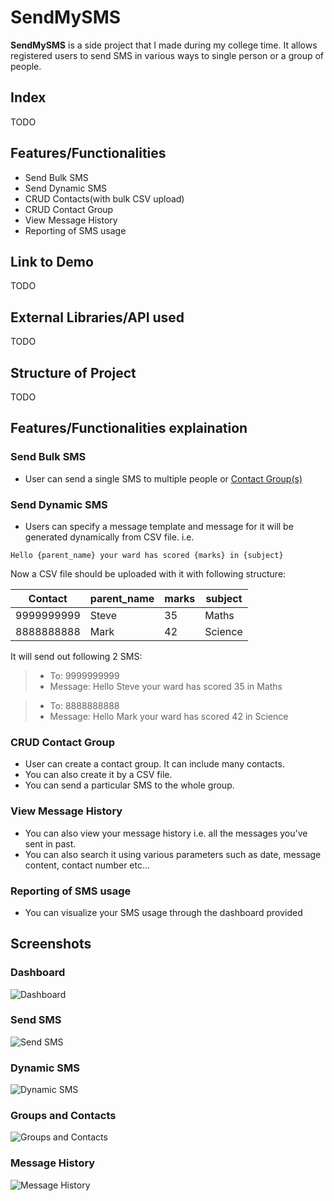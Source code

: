# SendMySMS

**SendMySMS** is a side project that I made during my college time. It allows registered users to send SMS in various ways to single person or a group of people.

## Index
TODO

## Features/Functionalities
 * Send Bulk SMS
 * Send Dynamic SMS
 * CRUD Contacts(with bulk CSV upload)
 * CRUD Contact Group
 * View Message History
 * Reporting of SMS usage

## Link to Demo
TODO

## External Libraries/API used
TODO

## Structure of Project
TODO

## Features/Functionalities explaination
### Send Bulk SMS

 * User can send a single SMS to multiple people or [Contact Group(s)](#crud-contact-group)

### Send Dynamic SMS

 * Users can specify a message template and message for it will be generated dynamically from CSV file. i.e.

```
Hello {parent_name} your ward has scored {marks} in {subject}
```

Now a CSV file should be uploaded with it with following structure:

| Contact | parent_name | marks | subject |
| ------- | ----------- | ----- | ------- |
| 9999999999 | Steve | 35 | Maths |
| 8888888888 | Mark | 42 | Science |

It will send out following 2 SMS:

>- To: 9999999999
>- Message: Hello Steve your ward has scored 35 in Maths

>- To: 8888888888
>- Message: Hello Mark your ward has scored 42 in Science

### CRUD Contact Group

* User can create a contact group. It can include many contacts. 
* You can also create it by a CSV file.
* You can send a particular SMS to the whole group.

### View Message History

* You can also view your message history i.e. all the messages you've sent in past.
* You can also search it using various parameters such as date, message content, contact number etc...

### Reporting of SMS usage

* You can visualize your SMS usage through the dashboard provided

## Screenshots

### Dashboard
![Dashboard](http://i.imgur.com/mYrRBB9.png)

### Send SMS
![Send SMS](http://i.imgur.com/CoYwqJc.png)

### Dynamic SMS
![Dynamic SMS](http://i.imgur.com/8e8oAtK.png)

### Groups and Contacts
![Groups and Contacts](http://i.imgur.com/2eVIhxC.png)

### Message History
![Message History](http://i.imgur.com/X5qtryD.png)